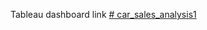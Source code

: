 Tableau dashboard link
[# car_sales_analysis1](https://public.tableau.com/views/carssalesanalysis_17210594165300/Dashboard1?:language=en-US&:sid=&:redirect=auth&:display_count=n&:origin=viz_share_link)
